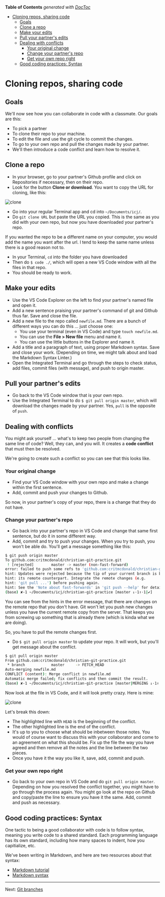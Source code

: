 <!-- START doctoc generated TOC please keep comment here to allow auto update -->
<!-- DON'T EDIT THIS SECTION, INSTEAD RE-RUN doctoc TO UPDATE -->
**Table of Contents**  *generated with [DocToc](https://github.com/thlorenz/doctoc)*

- [Cloning repos, sharing code](#cloning-repos-sharing-code)
  - [Goals](#goals)
  - [Clone a repo](#clone-a-repo)
  - [Make your edits](#make-your-edits)
  - [Pull your partner's edits](#pull-your-partners-edits)
  - [Dealing with conflicts](#dealing-with-conflicts)
    - [Your original change](#your-original-change)
    - [Change your partner's repo](#change-your-partners-repo)
    - [Get your own repo right](#get-your-own-repo-right)
  - [Good coding practices: Syntax](#good-coding-practices-syntax)

<!-- END doctoc generated TOC please keep comment here to allow auto update -->

# Cloning repos, sharing code

## Goals

We'll now see how you can collaborate in code with a classmate. Our goals are this:

- To pick a partner
- To clone their repo to your machine.
- To edit the file and use the git cycle to commit the changes.
- To go to your own repo and pull the changes made by your partner.
- We'll then introduce a code conflict and learn how to resolve it.

## Clone a repo

- In your browser, go to your partner's Github profile and click on Repositories if necessary, then on their repo.
- Look for the button **Clone or download**. You want to copy the URL for cloning, like this:

![clone](../../images/github-clone-repo.png)

- Go into your regular Terminal app and cd into `~/Documents/icj/`.
- Do `git clone URL` but paste the URL you copied. This is the same as you did with your own repo, but now you have downloaded your partner's repo.

If you wanted the repo to be a different name on your computer, you would add the name you want after the url. I tend to keep the same name unless there is a good reason not to.

- In your Terminal, `cd` into the folder you have downloaded
- Then do `$ code ./`, which will open a new VS Code window with all the files in that repo.
- You should be ready to work.

## Make your edits

- Use the VS Code Explorer on the left to find your partner's named file and open it.
- Add a new sentence praising your partner's command of git and Github thus far. Save and close the file.
- Add a new file to the repo called `newfile.md`. There are a bunch of different ways you can do this ... just choose one:
  - You use your terminal (even in VS Code) and type `touch newfile.md`.
  - You can use the **File > New file** menu and name it.
  - You can use the little buttons in the Explorer and name it.
- Add a title and a paragraph of text, using proper Markdown syntax. Save and close your work. (Depending on time, we might talk about and load the Markdown Syntax Linter.)
- Open the Integrated Terminal and go through the steps to check status, add files, commit files (with message), and push to origin master.

## Pull your partner's edits

- Go back to the VS Code window that is your own repo.
- Use the Integrated Terminal to do `$ git pull origin master`, which will download the changes made by your partner. Yes, `pull` is the opposite of `push`.

## Dealing with conflicts

You might ask yourself ... what's to keep two people from changing the same line of code? Well, they can, and you will. It creates a **code conflict** that must then be resolved.

We're going to create such a conflict so you can see that this looks like.

### Your original change

- Find your VS Code window with your own repo and make a change within the first sentence.
- Add, commit and push your changes to Github.

So now, in your partner's copy of your repo, there is a change that they do not have.

### Change your partner's repo

- Go back into your partner's repo in VS Code and change that same first sentence, but do it in some different way.
- Add, commit and try to push your changes. When you try to push, you won't be able do. You'll get a message something like this:

``` bash
$ git push origin master
To github.com:critmcdonald/christian-git-practice.git
 ! [rejected]        master -> master (non-fast-forward)
error: failed to push some refs to 'github.com:critmcdonald/christian-git-practice.git'
hint: Updates were rejected because the tip of your current branch is behind
hint: its remote counterpart. Integrate the remote changes (e.g.
hint: 'git pull ...') before pushing again.
hint: See the 'Note about fast-forwards' in 'git push --help' for details.
(base) ✘-1 ~/Documents/icj/christian-git-practice [master ↓·1↑·1|✔] 
```

You can see from the hints in the error message, that there are changes on the remote repo that you don't have. Git won't let you push new changes unless you have the current remote copy from the server. That keeps you from screwing up something that is already there (which is kinda what we are doing).

So, you have to pull the remote changes first.

- Do `$ git pull origin master` to update your repo. It will work, but you'll get message about the conflict.

``` bash
$ git pull origin master
From github.com:critmcdonald/christian-git-practice.git
 * branch            master     -> FETCH_HEAD
Auto-merging newfile.md
CONFLICT (content): Merge conflict in newfile.md
Automatic merge failed; fix conflicts and then commit the result.
(base) ✘-1 ~/Documents/icj/christian-git-practice [master|MERGING ↓·1↑·1|✖ 1] 
```

Now look at the file in VS Code, and it will look pretty crazy. Here is mine:

![clone](../../images/conflict-screen.png)

Let's break this down:

- The highlighted line with `HEAD` is the beginning of the conflict.
- The other highlighted line is the end of the conflict.
- It's up to you to choose what should be inbetween those notes. You would of course want to discuss this with your collaborator and come to an agreement on what this should be. Fix up the file the way you have agreed and then remove all the notes and the line between the two pieces.
- Once you have it the way you like it, save, add, commit and push.

### Get your own repo right

- Go back to your own repo in VS Code and do `git pull origin master`. Depending on how you resolved the conflict together, you might have to go through the process again. You might go look at the repo on Github and copy/paste the line to ensure you have it the same. Add, commit and push as necessary.

## Good coding practices: Syntax

One tactic to being a good collaborator with code is to follow syntax, meaning you write code to a shared standard. Each programming language has its own standard, including how many spaces to indent, how you capitialize, etc.

We've been writing in Markdown, and here are two resources about that syntax:

- [Markdown tutorial](https://guides.github.com/features/mastering-markdown/)
- [Markdown syntax](https://help.github.com/articles/basic-writing-and-formatting-syntax/)

------

Next: [Git branches](git-03-branch.md)
